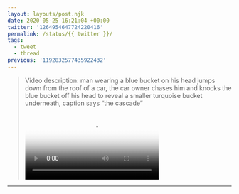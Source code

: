 ```yaml
---
layout: layouts/post.njk
date: 2020-05-25 16:21:04 +00:00
twitter: '1264954647724220416'
permalink: /status/{{ twitter }}/
tags: 
  - tweet
  - thread
previous: '1192832577435922432'
---
```


> <p class="sr-only">Video description: man wearing a blue bucket on his head jumps down from the roof of a car, the car owner chases him and knocks the blue bucket off his head to reveal a smaller turquoise bucket underneath, caption says “the cascade”</p>
> 
> <video controls loop preload="metadata" poster="/img/EY4FWOeU0AAa8Qp.jpg"><source src="/img/1264954647724220416-EY4FWOeU0AAa8Qp.mp4">Your browser does not support the video tag.</video>

---
